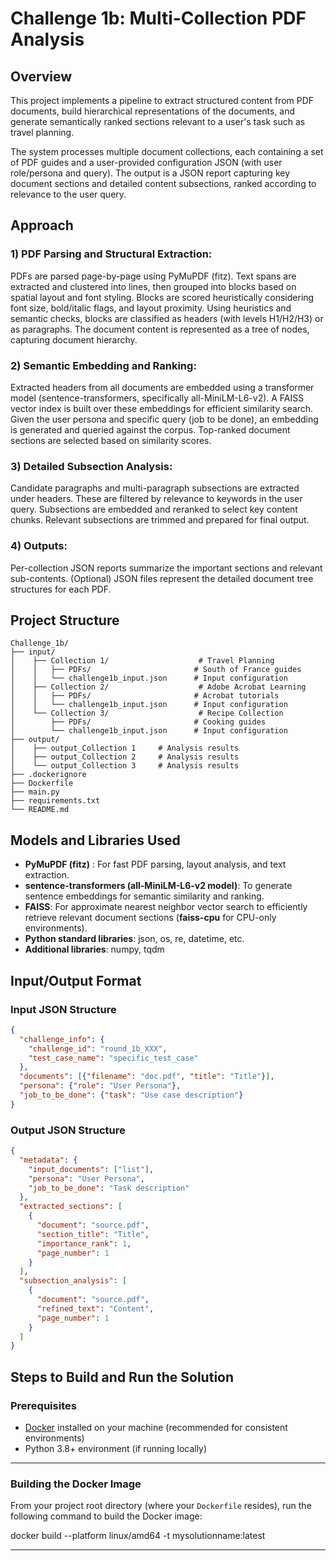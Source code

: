 # Challenge 1b: Multi-Collection PDF Analysis

## Overview
This project implements a pipeline to extract structured content from PDF documents, build hierarchical representations of the documents, and generate semantically ranked sections relevant to a user's task such as travel planning.

The system processes multiple document collections, each containing a set of PDF guides and a user-provided configuration JSON (with user role/persona and query). The output is a JSON report capturing key document sections and detailed content subsections, ranked according to relevance to the user query.

## Approach

### 1) PDF Parsing and Structural Extraction:
PDFs are parsed page-by-page using PyMuPDF (fitz). Text spans are extracted and clustered into lines, then grouped into blocks based on spatial layout and font styling. Blocks are scored heuristically considering font size, bold/italic flags, and layout proximity. Using heuristics and semantic checks, blocks are classified as headers (with levels H1/H2/H3) or as paragraphs. The document content is represented as a tree of nodes, capturing document hierarchy.

### 2) Semantic Embedding and Ranking:
Extracted headers from all documents are embedded using a transformer model (sentence-transformers, specifically all-MiniLM-L6-v2). A FAISS vector index is built over these embeddings for efficient similarity search. Given the user persona and specific query (job to be done), an embedding is generated and queried against the corpus. Top-ranked document sections are selected based on similarity scores.

### 3) Detailed Subsection Analysis:
Candidate paragraphs and multi-paragraph subsections are extracted under headers. These are filtered by relevance to keywords in the user query. Subsections are embedded and reranked to select key content chunks. Relevant subsections are trimmed and prepared for final output.

### 4) Outputs:
Per-collection JSON reports summarize the important sections and relevant sub-contents. (Optional) JSON files represent the detailed document tree structures for each PDF.


## Project Structure
```
Challenge_1b/
├── input/       
│    ├── Collection 1/                    # Travel Planning
│    │   ├── PDFs/                       # South of France guides
│    │   └── challenge1b_input.json      # Input configuration
│    ├── Collection 2/                    # Adobe Acrobat Learning
│    │   ├── PDFs/                       # Acrobat tutorials
│    │   └── challenge1b_input.json      # Input configuration
│    └── Collection 3/                    # Recipe Collection
│        ├── PDFs/                       # Cooking guides
│        └── challenge1b_input.json      # Input configuration
├── output/
│    ├── output_Collection 1     # Analysis results
│    ├── output_Collection 2     # Analysis results
│    └── output_Collection 3     # Analysis results
├── .dockerignore
├── Dockerfile
├── main.py
├── requirements.txt       
└── README.md
```


## Models and Libraries Used
- **PyMuPDF (fitz)** : For fast PDF parsing, layout analysis, and text extraction.
- **sentence-transformers (all-MiniLM-L6-v2 model)**: To generate sentence embeddings for semantic similarity and ranking.
- **FAISS**: For approximate nearest neighbor vector search to efficiently retrieve relevant document sections (**faiss-cpu** for CPU-only environments).
- **Python standard libraries**: json, os, re, datetime, etc.
- **Additional libraries**: numpy, tqdm



## Input/Output Format

### Input JSON Structure
```json
{
  "challenge_info": {
    "challenge_id": "round_1b_XXX",
    "test_case_name": "specific_test_case"
  },
  "documents": [{"filename": "doc.pdf", "title": "Title"}],
  "persona": {"role": "User Persona"},
  "job_to_be_done": {"task": "Use case description"}
}
```

### Output JSON Structure
```json
{
  "metadata": {
    "input_documents": ["list"],
    "persona": "User Persona",
    "job_to_be_done": "Task description"
  },
  "extracted_sections": [
    {
      "document": "source.pdf",
      "section_title": "Title",
      "importance_rank": 1,
      "page_number": 1
    }
  ],
  "subsection_analysis": [
    {
      "document": "source.pdf",
      "refined_text": "Content",
      "page_number": 1
    }
  ]
}
```

## Steps to Build and Run the Solution

### Prerequisites

- [Docker](https://www.docker.com/get-started) installed on your machine (recommended for consistent environments)
- Python 3.8+ environment (if running locally)

---

### Building the Docker Image

From your project root directory (where your `Dockerfile` resides), run the following command to build the Docker image:

docker build --platform linux/amd64 -t mysolutionname:latest 

---
